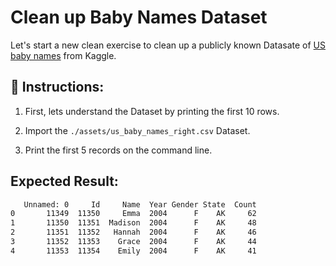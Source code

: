 # Clean up Baby Names Dataset

Let's start a new clean exercise to clean up a publicly known Datasate of [US baby names](https://www.kaggle.com/kaggle/us-baby-names) from Kaggle.

## 📝 Instructions:

1. First, lets understand the Dataset by printing the first 10 rows.

2. Import the `./assets/us_baby_names_right.csv` Dataset.

3. Print the first 5 records on the command line.

## Expected Result:

```bash
   Unnamed: 0     Id     Name  Year Gender State  Count
0       11349  11350     Emma  2004      F    AK     62
1       11350  11351  Madison  2004      F    AK     48
2       11351  11352   Hannah  2004      F    AK     46
3       11352  11353    Grace  2004      F    AK     44
4       11353  11354    Emily  2004      F    AK     41
```